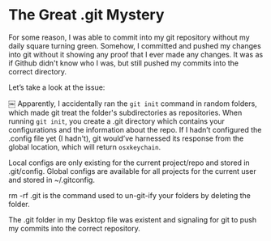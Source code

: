 # The Great .git Mystery

For some reason, I was able to commit into my git repository without my daily square turning green. Somehow, I committed and pushed my changes into git without it showing any proof that I ever made any changes. It was as if Github didn't know who I was, but still pushed my commits into the correct directory.

Let’s take a look at the issue:

￼
Apparently, I accidentally ran the `git init` command in random folders, which made git treat the folder's subdirectories as repositories. When running `git init`, you create a .git directory which contains your configurations and the information about the repo. If I hadn’t configured the .config file yet (I hadn't), git would’ve harnessed its response from the global location, which will return `osxkeychain`.

Local configs are only existing for the current project/repo and stored in .git/config.
Global configs are available for all projects for the current user and stored in ~/.gitconfig.

rm -rf .git is the command used to un-git-ify your folders by deleting the folder.

The .git folder in my Desktop file was existent and signaling for git to push my commits into the correct repository.
